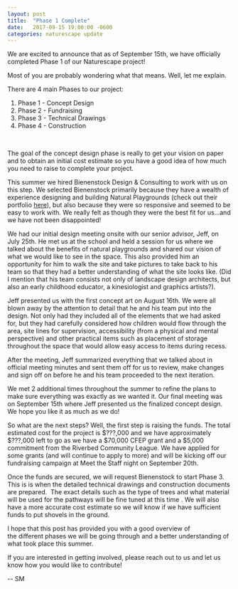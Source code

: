 ```yaml
---
layout: post
title:  "Phase 1 Complete"
date:   2017-09-15 19:00:00 -0600
categories: naturescape update
---
```


We are excited to announce that as of September 15th, we have officially completed Phase 1 of our Naturescape project!

Most of you are probably wondering what that means. Well, let me explain.

There are 4 main Phases to our project:

 1. Phase 1 - Concept Design
 1. Phase 2 - Fundraising
 1. Phase 3 - Technical Drawings
 1. Phase 4 - Construction

<br>

The goal of the concept design phase is really to get your vision on paper and to obtain an initial cost estimate so you have a good idea of how much you need to raise to complete your project.

This summer we hired Bienenstock Design & Consulting to work with us on this step. We selected Bienenstock primarily because they have a wealth of experience designing and building Natural Playgrounds (check out their portfolio [here](http://www.naturalplaygrounds.ca/portfolio)), but also because they were so responsive and seemed to be easy to work with. We really felt as though they were the best fit for us…and we have not been disappointed!

We had our initial design meeting onsite with our senior advisor, Jeff, on July 25th. He met us at the school and held a session for us where we talked about the benefits of natural playgrounds and shared our vision of what we would like to see in the space. This also provided him an opportunity for him to walk the site and take pictures to take back to his team so that they had a better understanding of what the site looks like. (Did I mention that his team consists not only of landscape design architects, but also an early childhood educator, a kinesiologist and graphics artists?).

Jeff presented us with the first concept art on August 16th. We were all blown away by the attention to detail that he and his team put into the design. Not only had they included all of the elements that we had asked for, but they had carefully considered how children would flow through the area, site lines for supervision, accessibility (from a physical and mental perspective) and other practical items such as placement of storage throughout the space that would allow easy access to items during recess.

After the meeting, Jeff summarized everything that we talked about in official meeting minutes and sent them off for us to review, make changes and sign off on before he and his team proceeded to the next iteration.

We met 2 additional times throughout the summer to refine the plans to make sure everything was exactly as we wanted it. Our final meeting was on September 15th where Jeff presented us the finalized concept design. We hope you like it as much as we do!

So what are the next steps? Well, the first step is raising the funds. The total estimated cost for the project is $???,000 and we have approximately $???,000 left to go as we have a $70,000 CFEP grant and a $5,000 commitment from the Riverbed Community League. We have applied for some grants (and will continue to apply to more) and will be kicking off our fundraising campaign at Meet the Staff night on September 20th.

Once the funds are secured, we will request Bienenstock to start Phase 3. This is is when the detailed technical drawings and construction documents are prepared.  The exact details such as the type of trees and what material will be used for the pathways will be fine tuned at this time . We will also have a more accurate cost estimate so we will know if we have sufficient funds to put shovels in the ground.

I hope that this post has provided you with a good overview of the different phases we will be going through and a better understanding of what took place this summer.

If you are interested in getting involved, please reach out to us and let us know how you would like to contribute!

 -- SM

